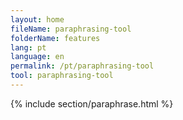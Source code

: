 ```yaml
---
layout: home
fileName: paraphrasing-tool
folderName: features
lang: pt
language: en
permalink: /pt/paraphrasing-tool
tool: paraphrasing-tool
---
```

{% include section/paraphrase.html %}
